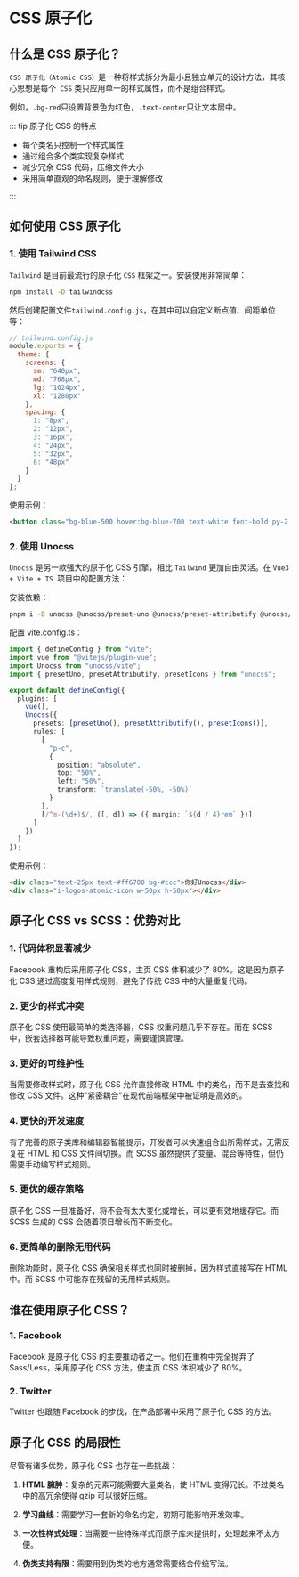 # CSS 原子化

## 什么是 CSS 原子化？

`CSS 原子化（Atomic CSS）`是一种将样式拆分为最小且独立单元的设计方法，其核心思想是每个` CSS` 类只应用单一的样式属性，而不是组合样式。

例如，`.bg-red`只设置背景色为红色，`.text-center`只让文本居中。

::: tip 原子化 CSS 的特点

- 每个类名只控制一个样式属性
- 通过组合多个类实现复杂样式
- 减少冗余 CSS 代码，压缩文件大小
- 采用简单直观的命名规则，便于理解修改

:::

## 如何使用 CSS 原子化

### 1. 使用 Tailwind CSS

`Tailwind` 是目前最流行的原子化 `CSS` 框架之一。安装使用非常简单：

```bash
npm install -D tailwindcss
```

然后创建配置文件`tailwind.config.js`，在其中可以自定义断点值、间距单位等：

```javascript
// tailwind.config.js
module.exports = {
  theme: {
    screens: {
      sm: "640px",
      md: "768px",
      lg: "1024px",
      xl: "1280px"
    },
    spacing: {
      1: "8px",
      2: "12px",
      3: "16px",
      4: "24px",
      5: "32px",
      6: "48px"
    }
  }
};
```

使用示例：

```html
<button class="bg-blue-500 hover:bg-blue-700 text-white font-bold py-2 px-4 rounded">Button</button>
```

### 2. 使用 Unocss

`Unocss` 是另一款强大的原子化 CSS 引擎，相比 `Tailwind` 更加自由灵活。在 `Vue3 + Vite + TS `项目中的配置方法：

安装依赖：

```bash
pnpm i -D unocss @unocss/preset-uno @unocss/preset-attributify @unocss/preset-icons
```

配置 vite.config.ts：

```typescript
import { defineConfig } from "vite";
import vue from "@vitejs/plugin-vue";
import Unocss from "unocss/vite";
import { presetUno, presetAttributify, presetIcons } from "unocss";

export default defineConfig({
  plugins: [
    vue(),
    Unocss({
      presets: [presetUno(), presetAttributify(), presetIcons()],
      rules: [
        [
          "p-c",
          {
            position: "absolute",
            top: "50%",
            left: "50%",
            transform: `translate(-50%, -50%)`
          }
        ],
        [/^m-(\d+)$/, ([, d]) => ({ margin: `${d / 4}rem` })]
      ]
    })
  ]
});
```

使用示例：

```html
<div class="text-25px text-#ff6700 bg-#ccc">你好Unocss</div>
<div class="i-logos-atomic-icon w-50px h-50px"></div>
```

## 原子化 CSS vs SCSS：优势对比

### 1. 代码体积显著减少

Facebook 重构后采用原子化 CSS，主页 CSS 体积减少了 80%。这是因为原子化 CSS 通过高度复用样式规则，避免了传统 CSS 中的大量重复代码。

### 2. 更少的样式冲突

原子化 CSS 使用最简单的类选择器，CSS 权重问题几乎不存在。而在 SCSS 中，嵌套选择器可能导致权重问题，需要谨慎管理。

### 3. 更好的可维护性

当需要修改样式时，原子化 CSS 允许直接修改 HTML 中的类名，而不是去查找和修改 CSS 文件。这种"紧密耦合"在现代前端框架中被证明是高效的。

### 4. 更快的开发速度

有了完善的原子类库和编辑器智能提示，开发者可以快速组合出所需样式，无需反复在 HTML 和 CSS 文件间切换。而 SCSS 虽然提供了变量、混合等特性，但仍需要手动编写样式规则。

### 5. 更优的缓存策略

原子化 CSS 一旦准备好，将不会有太大变化或增长，可以更有效地缓存它。而 SCSS 生成的 CSS 会随着项目增长而不断变化。

### 6. 更简单的删除无用代码

删除功能时，原子化 CSS 确保相关样式也同时被删掉，因为样式直接写在 HTML 中。而 SCSS 中可能存在残留的无用样式规则。

## 谁在使用原子化 CSS？

### 1. Facebook

Facebook 是原子化 CSS 的主要推动者之一。他们在重构中完全抛弃了 Sass/Less，采用原子化 CSS 方法，使主页 CSS 体积减少了 80%。

### 2. Twitter

Twitter 也跟随 Facebook 的步伐，在产品部署中采用了原子化 CSS 的方法。

## 原子化 CSS 的局限性

尽管有诸多优势，原子化 CSS 也存在一些挑战：

1. **HTML 臃肿**：复杂的元素可能需要大量类名，使 HTML 变得冗长。不过类名中的高冗余使得 gzip 可以很好压缩。

2. **学习曲线**：需要学习一套新的命名约定，初期可能影响开发效率。

3. **一次性样式处理**：当需要一些特殊样式而原子库未提供时，处理起来不太方便。

4. **伪类支持有限**：需要用到伪类的地方通常需要结合传统写法。
